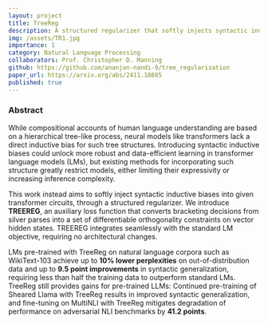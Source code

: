 ```yaml
---
layout: project
title: TreeReg
description: A structured regularizer that softly injects syntactic inductive biases into transformer circuits for improved language modeling
img: /assets/TR1.jpg
importance: 1
category: Natural Language Processing
collaborators: Prof. Christopher D. Manning
github: https://github.com/ananjan-nandi-9/tree_regularization
paper_url: https://arxiv.org/abs/2411.18885
published: true
---
```


### Abstract

While compositional accounts of human language understanding are based on a hierarchical tree-like process, neural models like transformers lack a direct inductive bias for such tree structures. Introducing syntactic inductive biases could unlock more robust and data-efficient learning in transformer language models (LMs), but existing methods for incorporating such structure greatly restrict models, either limiting their expressivity or increasing inference complexity. 

This work instead aims to softly inject syntactic inductive biases into given transformer circuits, through a structured regularizer. We introduce **TREEREG**, an auxiliary loss function that converts bracketing decisions from silver parses into a set of differentiable orthogonality constraints on vector hidden states. TREEREG integrates seamlessly with the standard LM objective, requiring no architectural changes. 

LMs pre-trained with TreeReg on natural language corpora such as WikiText-103 achieve up to **10% lower perplexities** on out-of-distribution data and up to **9.5 point improvements** in syntactic generalization, requiring less than half the training data to outperform standard LMs. TreeReg still provides gains for pre-trained LLMs: Continued pre-training of Sheared Llama with TreeReg results in improved syntactic generalization, and fine-tuning on MultiNLI with TreeReg mitigates degradation of performance on adversarial NLI benchmarks by **41.2 points**.
